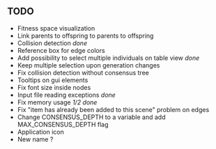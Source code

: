 TODO
----
- Fitness space visualization 
- Link parents to offspring to parents to offspring
- Collision detection *done*
- Reference box for edge colors
- Add possibility to select multiple individuals on table view *done*
- Keep multiple selection upon generation changes
- Fix collision detection without consensus tree
- Tooltips on gui elements 
- Fix font size inside nodes
- Input file reading exceptions *done*
- Fix memory usage *1/2 done*
- Fix "item has already been added to this scene" problem on edges
- Change CONSENSUS_DEPTH to a variable and add MAX_CONSENSUS_DEPTH flag
- Application icon
- New name ?
